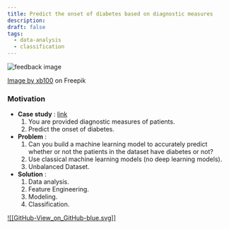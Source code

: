 ```yaml
---
title: Predict the onset of diabetes based on diagnostic measures
description: 
draft: false
tags:
  - data-analysis
  - classification
---
```

![feedback image](https://img.freepik.com/free-photo/hand-holding-blood-glucose-meter-measuring-blood-sugar-background-is-stethoscope-chart-file_1387-939.jpg?w=740&t=st=1707396834~exp=1707397434~hmac=1047a7f8b9acf364a872b304102dc0557a114b565c2a5e82b9ac5a4abb2c1708)

<a href="https://www.freepik.com/free-photo/hand-holding-blood-glucose-meter-measuring-blood-sugar-background-is-stethoscope-chart-file_1193178.htm#query=diabetes&position=5&from_view=search&track=sph&uuid=f8659505-a6bc-4677-ad11-5fbe5726798f">Image by xb100</a> on Freepik
### Motivation

- **Case study** : [link](https://www.kaggle.com/datasets/uciml/pima-indians-diabetes-database/data)
    1. You are provided diagnostic measures of patients.
    2. Predict the onset of diabetes.
- **Problem** :
    1. Can you build a machine learning model to accurately predict whether or not the patients in the dataset have diabetes or not?
    2. Use classical machine learning models (no deep learning models).
    3. Unbalanced Dataset.
- **Solution** :
    1. Data analysis.
    2. Feature Engineering.
    3. Modeling.
    4. Classification.


[![[GitHub-View_on_GitHub-blue.svg]]](https://github.com/aboudaladdin/MLPractice/blob/main/Diabetes%20Classification/Diabetes%20Classification.ipynb)